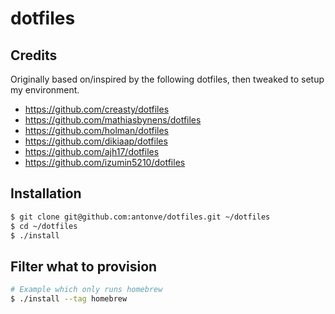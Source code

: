 # dotfiles

## Credits

Originally based on/inspired by the following dotfiles, then tweaked to setup my environment.

- https://github.com/creasty/dotfiles
- https://github.com/mathiasbynens/dotfiles
- https://github.com/holman/dotfiles
- https://github.com/dikiaap/dotfiles
- https://github.com/ajh17/dotfiles
- https://github.com/izumin5210/dotfiles

## Installation

```sh
$ git clone git@github.com:antonve/dotfiles.git ~/dotfiles
$ cd ~/dotfiles
$ ./install
```

## Filter what to provision
```sh
# Example which only runs homebrew
$ ./install --tag homebrew
```

